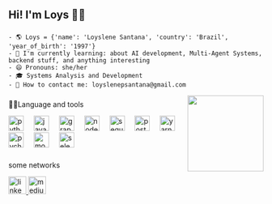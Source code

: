 <h2 align="left">Hi! I'm Loys 🦸🏽</h2>

###

```
- 🌎 Loys = {'name': 'Loyslene Santana', 'country': 'Brazil', 'year_of_birth': '1997'}
- 🌱 I'm currently learning: about AI development, Multi-Agent Systems, backend stuff, and anything interesting
- 😄 Pronouns: she/her
- 🎓 Systems Analysis and Development
- 📨 How to contact me: loyslenepsantana@gmail.com
```
<img align="right" height="150" src="https://media2.giphy.com/media/yyVph7ANKftIs/giphy.gif?cid=ecf05e47xxkub89g8prl3yj8vbhjnslzypqhl8hn43h9pqbz&ep=v1_gifs_search&rid=giphy.gif&ct=g"  />

###
👩‍💻Language and tools
<div align="left">
  <img src="https://cdn.jsdelivr.net/gh/devicons/devicon/icons/python/python-original.svg" height="30" alt="python logo"  />
  <img width="12" />
  <img src="https://cdn.jsdelivr.net/gh/devicons/devicon/icons/javascript/javascript-original.svg" height="30" alt="javascript logo"  />
  <img width="12" />
  <img src="https://cdn.jsdelivr.net/gh/devicons/devicon/icons/graphql/graphql-plain.svg" height="30" alt="graphql logo"  />
  <img width="12" />
  <img src="https://cdn.jsdelivr.net/gh/devicons/devicon/icons/nodejs/nodejs-original.svg" height="30" alt="nodejs logo"  />
  <img width="12" />
  <img src="https://cdn.jsdelivr.net/gh/devicons/devicon/icons/sequelize/sequelize-original.svg" height="30" alt="sequelize logo"  />
  <img width="12" />
  <img src="https://cdn.jsdelivr.net/gh/devicons/devicon/icons/postgresql/postgresql-original.svg" height="30" alt="postgresql logo"  />
  <img width="12" />
  <img src="https://cdn.jsdelivr.net/gh/devicons/devicon/icons/yarn/yarn-original.svg" height="30" alt="yarn logo"  />
  <img width="12" />
  <img src="https://cdn.jsdelivr.net/gh/devicons/devicon/icons/pycharm/pycharm-original.svg" height="30" alt="pycharm logo"  />
  <img width="12" />
  <img src="https://cdn.jsdelivr.net/gh/devicons/devicon/icons/mocha/mocha-plain.svg" height="30" alt="mocha logo"  />
  <img width="12" />
  <img src="https://cdn.jsdelivr.net/gh/devicons/devicon/icons/selenium/selenium-original.svg" height="30" alt="selenium logo"  />
</div>

###
some networks

<div align="left">
  <a href="https://www.linkedin.com/in/loyslene-santana-a45a6b136/" target="_blank">
    <img src="https://img.shields.io/static/v1?message=LinkedIn&logo=linkedin&label=&color=0077B5&logoColor=white&labelColor=&style=for-the-badge" height="35" alt="linkedin logo"  />
  </a>
  <a href="https://medium.com/@loyslenepsantana" target="_blank">
    <img src="https://img.shields.io/static/v1?message=Medium&logo=medium&label=&color=12100E&logoColor=white&labelColor=&style=for-the-badge" height="35" alt="medium logo"  />
  </a>
</div>
